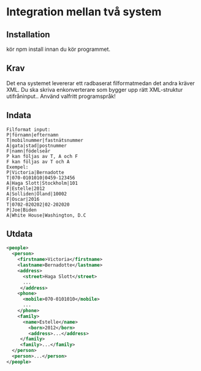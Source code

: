 # Integration mellan två system

## Installation

kör npm install innan du kör programmet.

## Krav

Det ena systemet levererar ett radbaserat filformatmedan det andra kräver XML. Du ska skriva enkonverterare som bygger upp rätt XML-struktur utifråninput.. Använd valfritt programspråk!

## Indata

```` TEXT
Filformat input:
P|förnamn|efternamn
T|mobilnummer|fastnätsnummer
A|gata|stad|postnummer
F|namn|födelseår
P kan följas av T, A och F
F kan följas av T och A
Exempel:
P|Victoria|Bernadotte
T|070-0101010|0459-123456
A|Haga Slott|Stockholm|101
F|Estelle|2012
A|Solliden|Öland|10002
F|Oscar|2016
T|0702-020202|02-202020
P|Joe|Biden
A|White House|Washington, D.C
````

## Utdata

```` XML
<people>
  <person>
    <firstname>Victoria</firstname>
    <lastname>Bernadotte</lastname>
    <address>
      <street>Haga Slott</street>
      ...
     </address>
    <phone>
      <mobile>070-0101010</mobile>
      ...
    </phone>
    <family>
      <name>Estelle</name>
        <born>2012</born>
        <address>...</address>
     </family>
     <family>...</family>
  </person>
  <person>...</person>
</people>

````